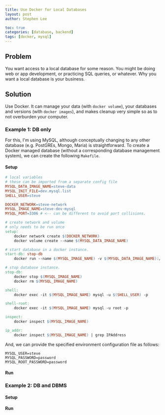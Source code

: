 ```yaml
---
title: Use Docker for Local Databases 
layout: post
author: Stephen Lee 

toc: true
categories: [database, backend]
tags: [docker, mysql]
---
```


## Problem 

You want access to a local database for some reason. You might be doing web or app development, or practicing SQL queries, or whatever. Why you want a local database is your business. 

## Solution 

Use Docker. It can manage your data (with `docker volume`), your databases and versions (with `docker images`), and makes cleanup very simple so as to not overburden your computer. 

### Example 1: DB only 
For this, I'm using MySQL, although conceptually changing to any other database (e.g. PostGREs, Mongo, Maria) is straightforward. To create a Docker managed database (without a corresponding database management system), we can create the following `Makefile`.

#### Setup
```makefile
# local variables 
# these can be imported from a separate config file 
MYSQL_DATA_IMAGE_NAME=steve-data
MYSQL_INIT_FILE=dev.mysql.list
SHELL_USER=steve

DOCKER_NETWORK=steve-network
MYSQL_IMAGE_NAME=steve-dev-mysql
MYSQL_PORT=3306 # <-- can be different to avoid port collisions.

# create network and volume
# only needs to be run once
setup:
	docker network create $(DOCKER_NETWORK)
	docker volume create --name $(MYSQL_DATA_IMAGE_NAME)

# start database in a docker instance.
start-db: stop-db
	docker run --name $(MYSQL_IMAGE_NAME) -v $(MYSQL_DATA_IMAGE_NAME):/var/lib/mysql --network $(DOCKER_NETWORK) --env-file $(MYSQL_INIT_FILE) --detach --publish $(MYSQL_PORT):3306 mysql:5.7

# stop database instance.
stop-db:
	docker stop $(MYSQL_IMAGE_NAME)
	docker rm $(MYSQL_IMAGE_NAME)

shell: 
	docker exec -it $(MYSQL_IMAGE_NAME) mysql -u $(SHELL_USER) -p 

shell-root: 
	docker exec -it $(MYSQL_IMAGE_NAME) mysql -u root -p 

inspect: 
	docker inspect $(MYSQL_IMAGE_NAME)

ip_addr: 
	docker inspect $(MYSQL_IMAGE_NAME) | grep IPAddress
```

And, we can provide the specified environment configuration file as follows: 

```list
MYSQL_USER=steve
MYSQL_PASSWORD=password
MYSQL_ROOT_PASSWORD=password
```

#### Run 

### Example 2: DB and DBMS

#### Setup 

#### Run



